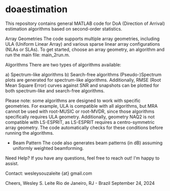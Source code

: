 # doaestimation
This repository contains general MATLAB code for DoA (Direction of Arrival) estimation algorithms based on second-order statistics.

Array Geometries
The code supports multiple array geometries, including ULA (Uniform Linear Array) and various sparse linear array configurations (NLAs or SLAs). To get started, choose an array geometry, an algorithm and run the main file: main_2run.m.

Algorithms
There are two types of algorithms available:

a) Spectrum-like algorithms
b) Search-free algorithms
(Pseudo-)Spectrum plots are generated for spectrum-like algorithms. Additionally, RMSE (Root Mean Square Error) curves against SNR and snapshots can be plotted for both spectrum-like and search-free algorithms.

Please note: some algorithms are designed to work with specific geometries. For example, ULA is compatible with all algorithms, but MRA cannot be used with root-MUSIC or root-MVDR, since those algorithms specifically requires ULA geometry.
Additionally, geometry NAQ2 is not compatible with LS-ESPRIT, as LS-ESPRIT requires a centro-symmetric array geometry. The code automatically checks for these conditions before running the algorithms.

- Beam Pattern
The code also generates beam patterns (in dB) assuming uniformly weighted beamforming.

Need Help?
If you have any questions, feel free to reach out! I'm happy to assist.

Contact: wesleysouzaleite {at} gmail.com

Cheers,
Wesley S. Leite
Rio de Janeiro, RJ - Brazil
September 24, 2024
